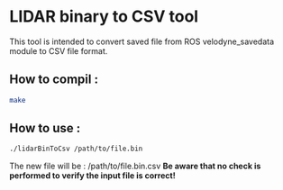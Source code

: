 # LIDAR binary to CSV tool

This tool is intended to convert saved file from ROS velodyne_savedata module to CSV file format.

## How to compil :
```bash
make
```

## How to use :
```bash
./lidarBinToCsv /path/to/file.bin
```
The new file will be : /path/to/file.bin.csv
**Be aware that no check is performed to verify the input file is correct!**
